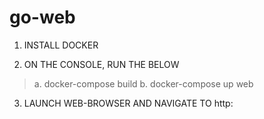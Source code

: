 # go-web

1. INSTALL DOCKER

2. ON THE CONSOLE, RUN THE BELOW
  >a. docker-compose build
  >b. docker-compose up web

3. LAUNCH WEB-BROWSER AND NAVIGATE TO http:
